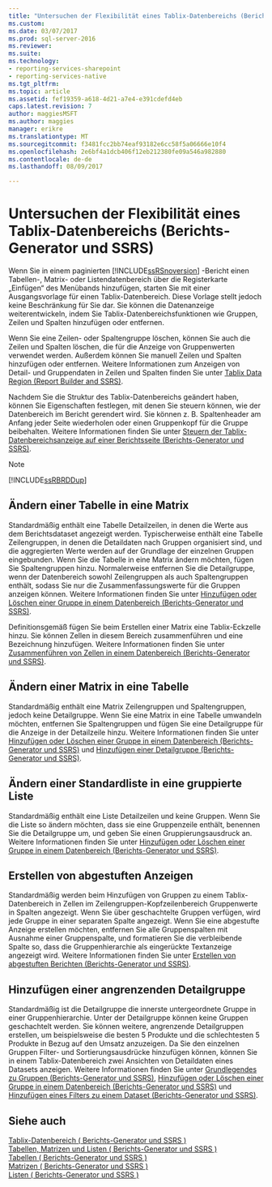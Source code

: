```yaml
---
title: "Untersuchen der Flexibilität eines Tablix-Datenbereichs (Berichts-Generator und SSRS) | Microsoft Docs"
ms.custom: 
ms.date: 03/07/2017
ms.prod: sql-server-2016
ms.reviewer: 
ms.suite: 
ms.technology:
- reporting-services-sharepoint
- reporting-services-native
ms.tgt_pltfrm: 
ms.topic: article
ms.assetid: fef19359-a618-4d21-a7e4-e391cdefd4eb
caps.latest.revision: 7
author: maggiesMSFT
ms.author: maggies
manager: erikre
ms.translationtype: MT
ms.sourcegitcommit: f3481fcc2bb74eaf93182e6cc58f5a06666e10f4
ms.openlocfilehash: 2e6bf4a1dcb406f12eb212380fe09a546a982880
ms.contentlocale: de-de
ms.lasthandoff: 08/09/2017

---
```

# <a name="exploring-the-flexibility-of-a-tablix-data-region-report-builder-and-ssrs"></a>Untersuchen der Flexibilität eines Tablix-Datenbereichs (Berichts-Generator und SSRS)
Wenn Sie in einem paginierten [!INCLUDE[ssRSnoversion](../../includes/ssrsnoversion-md.md)] -Bericht einen Tabellen-, Matrix- oder Listendatenbereich über die Registerkarte „Einfügen“ des Menübands hinzufügen, starten Sie mit einer Ausgangsvorlage für einen Tablix-Datenbereich. Diese Vorlage stellt jedoch keine Beschränkung für Sie dar. Sie können die Datenanzeige weiterentwickeln, indem Sie Tablix-Datenbereichsfunktionen wie Gruppen, Zeilen und Spalten hinzufügen oder entfernen.  
  
 Wenn Sie eine Zeilen- oder Spaltengruppe löschen, können Sie auch die Zeilen und Spalten löschen, die für die Anzeige von Gruppenwerten verwendet werden. Außerdem können Sie manuell Zeilen und Spalten hinzufügen oder entfernen. Weitere Informationen zum Anzeigen von Detail- und Gruppendaten in Zeilen und Spalten finden Sie unter [Tablix Data Region &#40;Report Builder and SSRS&#41;](../../reporting-services/report-design/tablix-data-region-report-builder-and-ssrs.md).  
  
 Nachdem Sie die Struktur des Tablix-Datenbereichs geändert haben, können Sie Eigenschaften festlegen, mit denen Sie steuern können, wie der Datenbereich im Bericht gerendert wird. Sie können z. B. Spaltenheader am Anfang jeder Seite wiederholen oder einen Gruppenkopf für die Gruppe beibehalten. Weitere Informationen finden Sie unter [Steuern der Tablix-Datenbereichsanzeige auf einer Berichtsseite &#40;Berichts-Generator und SSRS&#41;](../../reporting-services/report-design/controlling-the-tablix-data-region-display-on-a-report-page.md).  
  
> [!NOTE]  
>  [!INCLUDE[ssRBRDDup](../../includes/ssrbrddup-md.md)]  
  
## <a name="changing-a-table-to-a-matrix"></a>Ändern einer Tabelle in eine Matrix  
 Standardmäßig enthält eine Tabelle Detailzeilen, in denen die Werte aus dem Berichtsdataset angezeigt werden. Typischerweise enthält eine Tabelle Zeilengruppen, in denen die Detaildaten nach Gruppen organisiert sind, und die aggregierten Werte werden auf der Grundlage der einzelnen Gruppen eingebunden. Wenn Sie die Tabelle in eine Matrix ändern möchten, fügen Sie Spaltengruppen hinzu. Normalerweise entfernen Sie die Detailgruppe, wenn der Datenbereich sowohl Zeilengruppen als auch Spaltengruppen enthält, sodass Sie nur die Zusammenfassungswerte für die Gruppen anzeigen können. Weitere Informationen finden Sie unter [Hinzufügen oder Löschen einer Gruppe in einem Datenbereich &#40;Berichts-Generator und SSRS&#41;](../../reporting-services/report-design/add-or-delete-a-group-in-a-data-region-report-builder-and-ssrs.md).  
  
 Definitionsgemäß fügen Sie beim Erstellen einer Matrix eine Tablix-Eckzelle hinzu. Sie können Zellen in diesem Bereich zusammenführen und eine Bezeichnung hinzufügen. Weitere Informationen finden Sie unter [Zusammenführen von Zellen in einem Datenbereich &#40;Berichts-Generator und SSRS&#41;](../../reporting-services/report-design/merge-cells-in-a-data-region-report-builder-and-ssrs.md).  
  
## <a name="changing-a-matrix-to-a-table"></a>Ändern einer Matrix in eine Tabelle  
 Standardmäßig enthält eine Matrix Zeilengruppen und Spaltengruppen, jedoch keine Detailgruppe. Wenn Sie eine Matrix in eine Tabelle umwandeln möchten, entfernen Sie Spaltengruppen und fügen Sie eine Detailgruppe für die Anzeige in der Detailzeile hinzu. Weitere Informationen finden Sie unter [Hinzufügen oder Löschen einer Gruppe in einem Datenbereich &#40;Berichts-Generator und SSRS&#41;](../../reporting-services/report-design/add-or-delete-a-group-in-a-data-region-report-builder-and-ssrs.md) und [Hinzufügen einer Detailgruppe &#40;Berichts-Generator und SSRS&#41;](../../reporting-services/report-design/add-a-details-group-report-builder-and-ssrs.md).  
  
## <a name="changing-a-default-list-to-a-grouped-list"></a>Ändern einer Standardliste in eine gruppierte Liste  
 Standardmäßig enthält eine Liste Detailzeilen und keine Gruppen. Wenn Sie die Liste so ändern möchten, dass sie eine Gruppenzeile enthält, benennen Sie die Detailgruppe um, und geben Sie einen Gruppierungsausdruck an. Weitere Informationen finden Sie unter [Hinzufügen oder Löschen einer Gruppe in einem Datenbereich &#40;Berichts-Generator und SSRS&#41;](../../reporting-services/report-design/add-or-delete-a-group-in-a-data-region-report-builder-and-ssrs.md).  
  
## <a name="creating-stepped-displays"></a>Erstellen von abgestuften Anzeigen  
 Standardmäßig werden beim Hinzufügen von Gruppen zu einem Tablix-Datenbereich in Zellen im Zeilengruppen-Kopfzeilenbereich Gruppenwerte in Spalten angezeigt. Wenn Sie über geschachtelte Gruppen verfügen, wird jede Gruppe in einer separaten Spalte angezeigt. Wenn Sie eine abgestufte Anzeige erstellen möchten, entfernen Sie alle Gruppenspalten mit Ausnahme einer Gruppenspalte, und formatieren Sie die verbleibende Spalte so, dass die Gruppenhierarchie als eingerückte Textanzeige angezeigt wird. Weitere Informationen finden Sie unter [Erstellen von abgestuften Berichten &#40;Berichts-Generator und SSRS&#41;](../../reporting-services/report-design/create-a-stepped-report-report-builder-and-ssrs.md).  
  
## <a name="adding-an-adjacent-details-group"></a>Hinzufügen einer angrenzenden Detailgruppe  
 Standardmäßig ist die Detailgruppe die innerste untergeordnete Gruppe in einer Gruppenhierarchie. Unter der Detailgruppe können keine Gruppen geschachtelt werden. Sie können weitere, angrenzende Detailgruppen erstellen, um beispielsweise die besten 5 Produkte und die schlechtesten 5 Produkte in Bezug auf den Umsatz anzuzeigen. Da Sie den einzelnen Gruppen Filter- und Sortierungsausdrücke hinzufügen können, können Sie in einem Tablix-Datenbereich zwei Ansichten von Detaildaten eines Datasets anzeigen. Weitere Informationen finden Sie unter [Grundlegendes zu Gruppen &#40;Berichts-Generator und SSRS&#41;](../../reporting-services/report-design/understanding-groups-report-builder-and-ssrs.md), [Hinzufügen oder Löschen einer Gruppe in einem Datenbereich &#40;Berichts-Generator und SSRS&#41;](../../reporting-services/report-design/add-or-delete-a-group-in-a-data-region-report-builder-and-ssrs.md) und [Hinzufügen eines Filters zu einem Dataset &#40;Berichts-Generator und SSRS&#41;](../../reporting-services/report-data/add-a-filter-to-a-dataset-report-builder-and-ssrs.md).  
  
## <a name="see-also"></a>Siehe auch  
 [Tablix-Datenbereich &#40; Berichts-Generator und SSRS &#41;](../../reporting-services/report-design/tablix-data-region-report-builder-and-ssrs.md)   
 [Tabellen, Matrizen und Listen &#40; Berichts-Generator und SSRS &#41;](../../reporting-services/report-design/tables-matrices-and-lists-report-builder-and-ssrs.md)   
 [Tabellen &#40; Berichts-Generator und SSRS &#41;](../../reporting-services/report-design/tables-report-builder-and-ssrs.md)   
 [Matrizen &#40; Berichts-Generator und SSRS &#41;](../../reporting-services/report-design/create-a-matrix-report-builder-and-ssrs.md)   
 [Listen &#40; Berichts-Generator und SSRS &#41;](../../reporting-services/report-design/create-invoices-and-forms-with-lists-report-builder-and-ssrs.md)   
  
  

